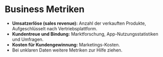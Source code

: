 # Business Metriken
- **Umsatzerlöse (sales revenue):** Anzahl der verkauften Produkte, Aufgeschlüsselt nach Vertriebsplattform.
- **Kundentreue und Bindung:** Marktforschung, App-Nutzungsstatistiken und Umfragen.
- **Kosten für Kundengewinnung:** Marketings-Kosten.
- Bei unklaren Daten weitere Metriken zur Hilfe ziehen.
